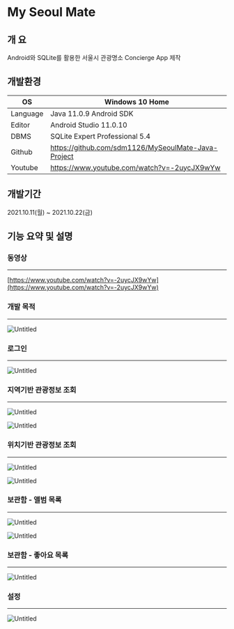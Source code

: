 # My Seoul Mate

## 개 요

Android와 SQLite를 활용한 서울시 관광명소 Concierge App 제작

## 개발환경

| OS | Windows 10 Home |
| --- | --- |
| Language | Java 11.0.9 Android SDK |
| Editor | Android Studio 11.0.10 |
| DBMS | SQLite Expert Professional 5.4 |
| Github | https://github.com/sdm1126/MySeoulMate-Java-Project |
| Youtube | https://www.youtube.com/watch?v=-2uycJX9wYw |

## 개발기간

2021.10.11(월) ~ 2021.10.22(금)

## 기능 요약 및 설명

### 동영상

---

[https://www.youtube.com/watch?v=-2uycJX9wYw](https://www.youtube.com/watch?v=-2uycJX9wYw)

### 개발 목적

---

![Untitled](My%20Seoul%20Mate%20c68eb28022d24d9f9f37a0e7ed7f8ee8/Untitled.png)

### 로그인

---

![Untitled](My%20Seoul%20Mate%20c68eb28022d24d9f9f37a0e7ed7f8ee8/Untitled%201.png)

### 지역기반 관광정보 조회

---

![Untitled](My%20Seoul%20Mate%20c68eb28022d24d9f9f37a0e7ed7f8ee8/Untitled%202.png)

![Untitled](My%20Seoul%20Mate%20c68eb28022d24d9f9f37a0e7ed7f8ee8/Untitled%203.png)

### 위치기반 관광정보 조회

---

![Untitled](My%20Seoul%20Mate%20c68eb28022d24d9f9f37a0e7ed7f8ee8/Untitled%204.png)

![Untitled](My%20Seoul%20Mate%20c68eb28022d24d9f9f37a0e7ed7f8ee8/Untitled%205.png)

### 보관함 - 앨범 목록

---

![Untitled](My%20Seoul%20Mate%20c68eb28022d24d9f9f37a0e7ed7f8ee8/Untitled%206.png)

![Untitled](My%20Seoul%20Mate%20c68eb28022d24d9f9f37a0e7ed7f8ee8/Untitled%207.png)

### 보관함 - 좋아요 목록

---

![Untitled](My%20Seoul%20Mate%20c68eb28022d24d9f9f37a0e7ed7f8ee8/Untitled%208.png)

### 설정

---

![Untitled](My%20Seoul%20Mate%20c68eb28022d24d9f9f37a0e7ed7f8ee8/Untitled%209.png)
